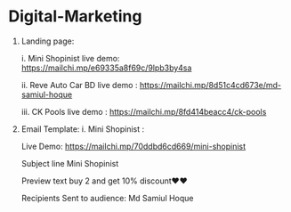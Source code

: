 # Digital-Marketing

 1. Landing page: 
 
 
    i.   Mini Shopinist live demo: https://mailchi.mp/e69335a8f69c/9lpb3by4sa
    
    
    ii.  Reve Auto Car BD live demo : https://mailchi.mp/8d51c4cd673e/md-samiul-hoque
    
    
    iii. CK Pools live demo : https://mailchi.mp/8fd414beacc4/ck-pools
    
    




   2. Email Template:
      i. Mini Shopinist :
      
      Live Demo:	https://mailchi.mp/70ddbd6cd669/mini-shopinist
      
      Subject line	Mini Shopinist
      
      Preview text	buy 2 and get 10% discount❤❤
      
      Recipients	Sent to audience: Md Samiul Hoque
